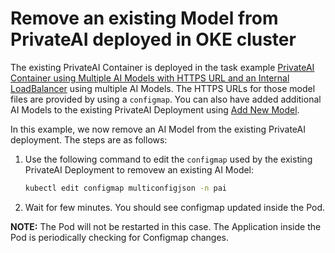 # Remove an existing Model from PrivateAI deployed in OKE cluster

The existing PrivateAI Container is deployed in the task example [PrivateAI Container using Multiple AI Models with HTTPS URL and an Internal LoadBalancer](./deploy_privateai_multi_model_https_internallb.md) using multiple AI Models. The HTTPS URLs for those model files are provided by using a `configmap`. You can also have added additional AI Models to the existing PrivateAI Deployment using [Add New Model](./deploy_privateai_multi_model_https_internallb_add_model.md).

In this example, we now remove an AI Model from the existing PrivateAI deployment. The steps are as follows:

1. Use the following command to edit the `configmap` used by the existing PrivateAI Deployment to removew an existing AI Model:
    ```sh
    kubectl edit configmap multiconfigjson -n pai
    ```

2. Wait for few minutes. You should see configmap updated inside the Pod. 

**NOTE:** The Pod will not be restarted in this case. The Application inside the Pod is periodically checking for Configmap changes.